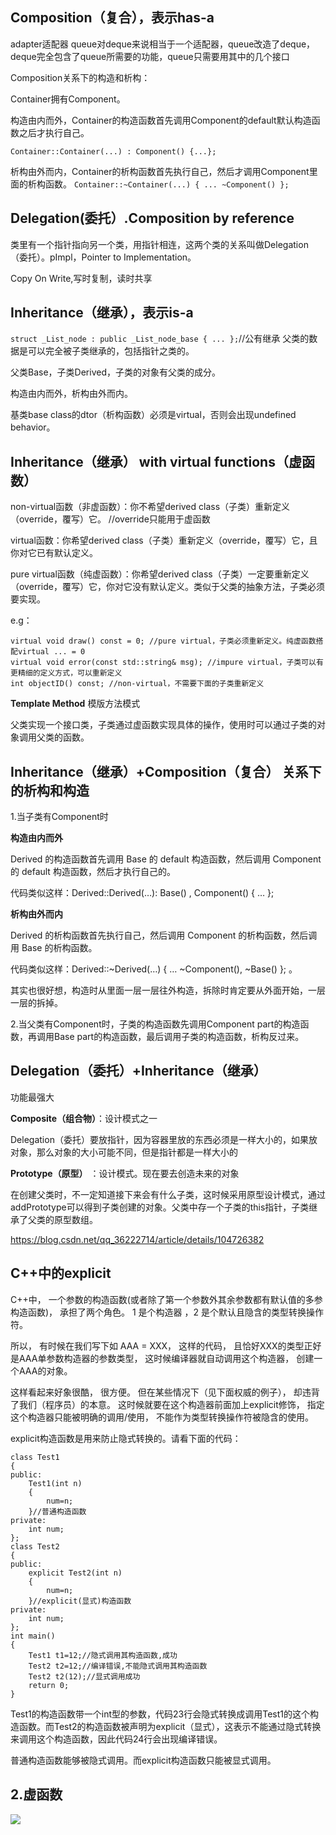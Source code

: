 ## Composition（复合），表示has-a ##
adapter适配器 queue对deque来说相当于一个适配器，queue改造了deque，deque完全包含了queue所需要的功能，queue只需要用其中的几个接口

Composition关系下的构造和析构：

Container拥有Component。

构造由内而外，Container的构造函数首先调用Component的default默认构造函数之后才执行自己。

```Container::Container(...) : Component() {...};```

析构由外而内，Container的析构函数首先执行自己，然后才调用Component里面的析构函数。
```Container::~Container(...) { ... ~Component() };```

## Delegation(委托）.Composition by reference ##
类里有一个指针指向另一个类，用指针相连，这两个类的关系叫做Delegation（委托）。pImpl，Pointer to Implementation。

Copy On Write,写时复制，读时共享

## Inheritance（继承），表示is-a ##
```struct _List_node : public _List_node_base { ... };```//公有继承
父类的数据是可以完全被子类继承的，包括指针之类的。

父类Base，子类Derived，子类的对象有父类的成分。

构造由内而外，析构由外而内。

基类base class的dtor（析构函数）必须是virtual，否则会出现undefined behavior。

## Inheritance（继承） with virtual functions（虚函数） ##
non-virtual函数（非虚函数）：你不希望derived class（子类）重新定义（override，覆写）它。 //override只能用于虚函数

virtual函数：你希望derived class（子类）重新定义（override，覆写）它，且你对它已有默认定义。

pure virtual函数（纯虚函数）：你希望derived class（子类）一定要重新定义（override，覆写）它，你对它没有默认定义。类似于父类的抽象方法，子类必须要实现。

e.g：
```
virtual void draw() const = 0; //pure virtual，子类必须重新定义。纯虚函数搭配virtual ... = 0 
virtual void error(const std::string& msg); //impure virtual，子类可以有更精细的定义方式，可以重新定义
int objectID() const; //non-virtual，不需要下面的子类重新定义
```

**Template Method** 模版方法模式

父类实现一个接口类，子类通过虚函数实现具体的操作，使用时可以通过子类的对象调用父类的函数。


## Inheritance（继承）+Composition（复合） 关系下的析构和构造 ##
1.当子类有Component时

**构造由内而外**

Derived 的构造函数首先调用 Base 的 default 构造函数，然后调用 Component 的 default 构造函数，然后才执行自己的。

代码类似这样：Derived::Derived(…): Base() , Component() { … };

**析构由外而内**

Derived 的析构函数首先执行自己，然后调用 Component 的析构函数，然后调用 Base 的析构函数。

代码类似这样：Derived::~Derived(…) { … ~Component(), ~Base() }; 。

其实也很好想，构造时从里面一层一层往外构造，拆除时肯定要从外面开始，一层一层的拆掉。

2.当父类有Component时，子类的构造函数先调用Component part的构造函数，再调用Base part的构造函数，最后调用子类的构造函数，析构反过来。


## Delegation（委托）+Inheritance（继承） ##
功能最强大 

**Composite（组合物）**：设计模式之一

Delegation（委托）要放指针，因为容器里放的东西必须是一样大小的，如果放对象，那么对象的大小可能不同，但是指针都是一样大小的

**Prototype（原型）** ：设计模式。现在要去创造未来的对象

在创建父类时，不一定知道接下来会有什么子类，这时候采用原型设计模式，通过addPrototype可以得到子类创建的对象。父类中存一个子类的this指针，子类继承了父类的原型数组。

https://blog.csdn.net/qq_36222714/article/details/104726382

## C++中的explicit ##
C++中， 一个参数的构造函数(或者除了第一个参数外其余参数都有默认值的多参构造函数)， 承担了两个角色。 1 是个构造器 ，2 是个默认且隐含的类型转换操作符。

所以， 有时候在我们写下如 AAA = XXX， 这样的代码， 且恰好XXX的类型正好是AAA单参数构造器的参数类型， 这时候编译器就自动调用这个构造器， 创建一个AAA的对象。

这样看起来好象很酷， 很方便。 但在某些情况下（见下面权威的例子）， 却违背了我们（程序员）的本意。 这时候就要在这个构造器前面加上explicit修饰， 指定这个构造器只能被明确的调用/使用， 不能作为类型转换操作符被隐含的使用。

explicit构造函数是用来防止隐式转换的。请看下面的代码：

	class Test1
	{
	public:
	    Test1(int n)
	    {
	        num=n;
	    }//普通构造函数
	private:
	    int num;
	};
	class Test2
	{
	public:
	    explicit Test2(int n)
	    {
	        num=n;
	    }//explicit(显式)构造函数
	private:
	    int num;
	};
	int main()
	{
	    Test1 t1=12;//隐式调用其构造函数,成功
	    Test2 t2=12;//编译错误,不能隐式调用其构造函数
	    Test2 t2(12);//显式调用成功
	    return 0;
	}

Test1的构造函数带一个int型的参数，代码23行会隐式转换成调用Test1的这个构造函数。而Test2的构造函数被声明为explicit（显式），这表示不能通过隐式转换来调用这个构造函数，因此代码24行会出现编译错误。

普通构造函数能够被隐式调用。而explicit构造函数只能被显式调用。

## 2.虚函数 ##
![](https://i.imgur.com/rLgBzuh.png)
